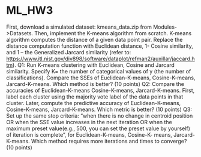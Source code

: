 # ML_HW3
First, download a simulated dataset: kmeans_data.zip from Modules->Datasets. Then,  implement the K-means algorithm from scratch. K-means algorithm computes the distance of a given data point pair. Replace the distance computation function with Euclidean distance, 1- Cosine similarity, and 1 – the Generalized Jarcard similarity (refer to: https://www.itl.nist.gov/div898/software/dataplot/refman2/auxillar/jaccard.htm).
Q1: Run K-means clustering with Euclidean, Cosine and Jarcard similarity. Specify K= the number of categorical values of y (the number of classifications). Compare the SSEs of Euclidean-K-means, Cosine-K-means, Jarcard-K-means. Which method is better?  (10 points) 
Q2: Compare the accuracies of Euclidean-K-means Cosine-K-means, Jarcard-K-means. First, label each cluster using the majority vote label of the data points in that cluster. Later, compute the predictive accuracy of Euclidean-K-means, Cosine-K-means, Jarcard-K-means. Which metric is better? (10 points) 
Q3: Set up the same stop criteria: “when there is no change in centroid position OR when the SSE value increases in the next iteration OR when the maximum preset value(e.g., 500, you  can set the preset value by yourself) of iteration is complete”,  for Euclidean-K-means, Cosine-K- means, Jarcard-K-means.   Which method requires more iterations and times to converge? (10 points) 
